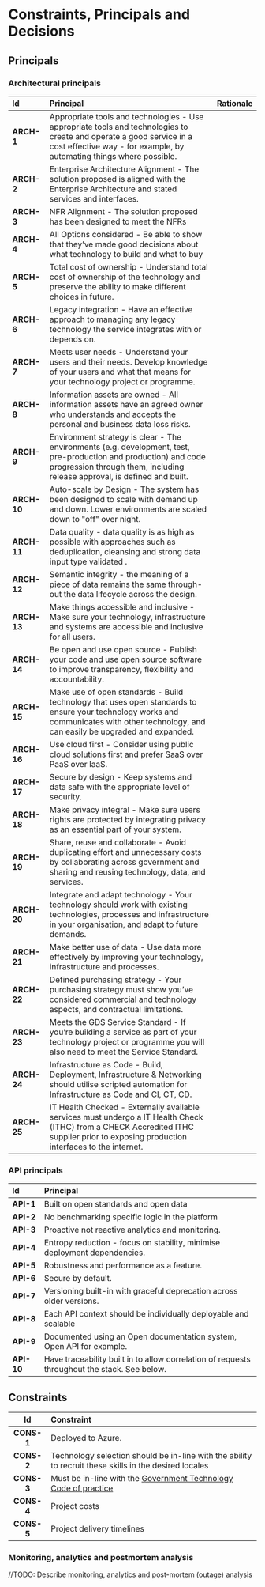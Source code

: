 # Constraints, Principals and Decisions

## Principals

### Architectural principals

| Id         |  Principal                  | Rationale |
|:-----------|:----------------------------|:----------|
| **ARCH-1** | Appropriate tools and technologies - Use appropriate tools and technologies to create and operate a good service in a cost effective way - for example, by automating things where possible. |
| **ARCH-2** | Enterprise Architecture Alignment - The solution proposed is aligned with the Enterprise Architecture and stated services and interfaces. |
| **ARCH-3** | NFR Alignment - The solution proposed has been designed to meet the NFRs |
| **ARCH-4** | All Options considered - Be able to show that they’ve made good decisions about what technology to build and what to buy |
| **ARCH-5** | Total cost of ownership - Understand total cost of ownership of the technology and preserve the ability to make different choices in future. |
| **ARCH-6** | Legacy integration - Have an effective approach to managing any legacy technology the service integrates with or depends on. |
| **ARCH-7** | Meets user needs - Understand your users and their needs. Develop knowledge of your users and what that means for your technology project or programme. |
| **ARCH-8** | Information assets are owned - All information assets have an agreed owner who understands and accepts the personal and business data loss risks. |
| **ARCH-9** | Environment strategy is clear - The environments (e.g. development, test, pre-production and production) and code progression through them, including release approval, is defined and built. |
| **ARCH-10** | Auto-scale by Design - The system has been designed to scale with demand up and down. Lower environments are scaled down to "off" over night. |
| **ARCH-11** | Data quality - data quality is as high as possible with approaches such as deduplication, cleansing and strong data input type validated . |
| **ARCH-12** | Semantic integrity - the meaning of a piece of data remains the same through-out the data lifecycle across the design. |
| **ARCH-13** | Make things accessible and inclusive - Make sure your technology, infrastructure and systems are accessible and inclusive for all users. |
| **ARCH-14** | Be open and use open source - Publish your code and use open source software to improve transparency, flexibility and accountability. |
| **ARCH-15** | Make use of open standards - Build technology that uses open standards to ensure your technology works and communicates with other technology, and can easily be upgraded and expanded. |
| **ARCH-16** | Use cloud first - Consider using public cloud solutions first and prefer SaaS over PaaS over IaaS. |
| **ARCH-17** | Secure by design - Keep systems and data safe with the appropriate level of security. |
| **ARCH-18** | Make privacy integral - Make sure users rights are protected by integrating privacy as an essential part of your system. |
| **ARCH-19** | Share, reuse and collaborate - Avoid duplicating effort and unnecessary costs by collaborating across government and sharing and reusing technology, data, and services. |
| **ARCH-20** | Integrate and adapt technology - Your technology should work with existing technologies, processes and infrastructure in your organisation, and adapt to future demands. |
| **ARCH-21** | Make better use of data - Use data more effectively by improving your technology, infrastructure and processes. |
| **ARCH-22** | Defined purchasing strategy - Your purchasing strategy must show you’ve considered commercial and technology aspects, and contractual limitations. |
| **ARCH-23** | Meets the GDS Service Standard - If you’re building a service as part of your technology project or programme you will also need to meet the Service Standard. |
| **ARCH-24** | Infrastructure as Code - Build, Deployment, Infrastructure & Networking should utilise scripted automation for Infrastructure as Code and CI, CT, CD. |
| **ARCH-25** | IT Health Checked - Externally available services must undergo a IT Health Check (ITHC) from a CHECK Accredited ITHC supplier prior to exposing production interfaces to the internet. |


### API principals

| Id   | Principal |
|:-----|:---------|
| **API-1** | Built on open standards and open data |
| **API-2** | No benchmarking specific logic in the platform |
| **API-3** | Proactive not reactive analytics and monitoring. |
| **API-4** | Entropy reduction - focus on stability, minimise deployment dependencies. |
| **API-5** | Robustness and performance as a feature. | 
| **API-6** | Secure by default. |
| **API-7** | Versioning built-in with graceful deprecation across older versions. |
| **API-8** | Each API context should be individually deployable and scalable | 
| **API-9** | Documented using an Open documentation system, Open API for example. |
| **API-10** | Have traceability built in to allow correlation of requests throughout the stack. See below. |


## Constraints

| Id        | Constraint |
|:---------:|:-----------|
| **CONS-1** | Deployed to Azure.
| **CONS-2** | Technology selection should be in-line with the ability to recruit these skills in the desired locales |
| **CONS-3** | Must be in-line with the [Government Technology Code of practice](https://www.gov.uk/government/publications/technology-code-of-practice/technology-code-of-practice) |
| **CONS-4** | Project costs |
| **CONS-5** | Project delivery timelines |


### Monitoring, analytics and postmortem analysis

//TODO: Describe monitoring, analytics and post-mortem (outage) analysis




